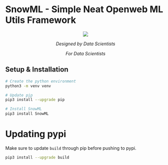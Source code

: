 # SnowML - Simple Neat Openweb ML Utils Framework

<p align="center">
    <img src="https://cdn-icons-png.flaticon.com/512/642/642012.png">
</p>

<p align="center" text>
<em>Designed by Data Scientists</em>
</p>

<p align="center" text>
<em>For Data Scientists</em>
</p>

## Setup & Installation
```bash
# Create the python environment
python3 -m venv venv

# Update pip
pip3 install --upgrade pip

# Install SnowML
pip3 install SnowML
```

# Updating pypi
Make sure to update `build` through pip before pushing to pypi.
```bash
pip3 install --upgrade build
```